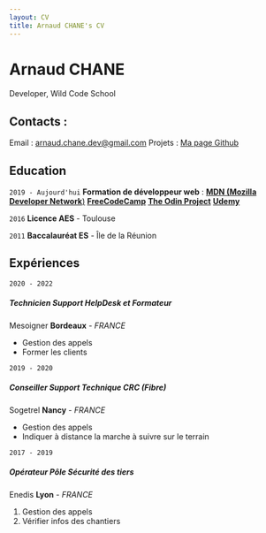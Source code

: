 ```yaml
---
layout: CV
title: Arnaud CHANE's CV
---
```

# Arnaud CHANE
Developer, Wild Code School

## Contacts :
Email : [arnaud.chane.dev@gmail.com](arnaud.chane.dev@gmail.com "Contactez moi par mail")
Projets : [Ma page Github](https://github.com/Rnowwww/ "Suivez mes projets")

## Education
`2019 - Aujourd'hui`
**Formation de développeur web** :
[**MDN (Mozilla Developer Network**)](https://developer.mozilla.org/en-US/ "MDN")
[**FreeCodeCamp**](https://www.freecodecamp.org/ "FreeCodeCamp")
[**The Odin Project**](https://www.theodinproject.com/ "The Odin Project")
[**Udemy**](https://www.udemy.com/ "Udemy")

`2016`
**Licence AES** - Toulouse

`2011`
**Baccalauréat ES** - Île de la Réunion

## Expériences

`2020 - 2022`
##### Technicien Support HelpDesk et Formateur
Mesoigner
**Bordeaux** - *FRANCE*
- Gestion des appels
- Former les clients

`2019 - 2020`
##### Conseiller Support Technique CRC (Fibre)
Sogetrel
**Nancy** - *FRANCE*
- Gestion des appels
- Indiquer à distance la marche à suivre sur le terrain

`2017 - 2019`
##### Opérateur Pôle Sécurité des tiers
Enedis
**Lyon** - *FRANCE*
1. Gestion des appels
2. Vérifier infos des chantiers







